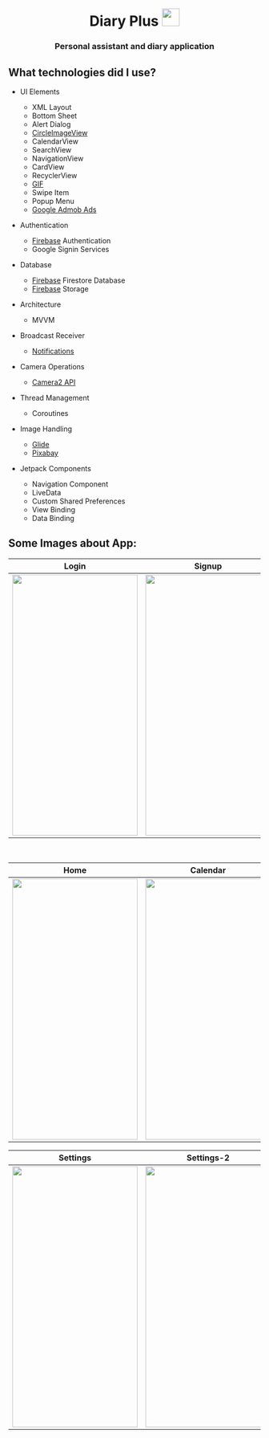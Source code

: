 <h1 align="center">Diary Plus                          <img src="https://i.ibb.co/hydXd58/applicationlogo.png" width="35px" height="35px"> </h1>


<h3 align="center">Personal assistant and diary application</h3>

<h2 align="left">What technologies did I use?</h2>

- UI Elements
    - XML Layout
    - Bottom Sheet
    - Alert Dialog
    - [CircleImageView](https://github.com/hdodenhof/CircleImageView)
    - CalendarView
    - SearchView
    - NavigationView
    - CardView
    - RecyclerView
    - [GIF](https://github.com/koral--/android-gif-drawable)
    - Swipe Item
    - Popup Menu
    - [Google Admob Ads](https://admob.google.com/home/)

- Authentication
    - [Firebase](https://firebase.google.com) Authentication
    - Google Signin Services

- Database
    - [Firebase](https://firebase.google.com) Firestore Database
    - [Firebase](https://firebase.google.com) Storage    
  
- Architecture
    - MVVM

- Broadcast Receiver
    - [Notifications](https://www.youtube.com/watch?v=_Z2S63O-1HE) 

- Camera Operations
    - [Camera2 API](https://www.youtube.com/watch?v=S-7H72UTiBU&t=574s)

- Thread Management
    - Coroutines    

- Image Handling
    - [Glide](https://github.com/bumptech/glide)
    - [Pixabay](https://pixabay.com/tr/)

- Jetpack Components
    - Navigation Component
    - LiveData
    - Custom Shared Preferences
    - View Binding
    - Data Binding

<h2 align="left">Some Images about App:</h2>


| Login  | Signup | Add Diary |
| ----- | ------------ | ------------ |
|<img src="https://i.ibb.co/zHdzP3X/Login.jpg" width="250" height="520"/>|<img src="https://i.ibb.co/26B7Mkm/Signup.jpg" width="250" height="520"/>|<img src="https://i.ibb.co/YDSBhYd/Add-Diary.jpg" width="250" height="520"/>

</br>

| Home  | Calendar | Archive |
| ----- | ------------ | ------------ |
|<img src="https://i.ibb.co/KbpHsdJ/diaries.jpg" width="250" height="520"/>|<img src="https://i.ibb.co/cXG00D3/calendar.jpg" width="250" height="520"/>|<img src="https://i.ibb.co/Hn5Yn3R/archive.jpg" width="250" height="520"/>

| Settings  | Settings-2 | Account |
| ----- | ------------ | ------------ |
|<img src="https://i.ibb.co/XZ44pS3/settings1.jpg" width="250" height="520"/>|<img src="https://i.ibb.co/F4Hb0vs/settings2.jpg" width="250" height="520"/>|<img src="https://i.ibb.co/Lnh4Lcj/Account.jpg" width="250" height="520"/>



<h3 align="center" [Play store Link:](https://play.google.com/store/apps?hl=tr&gl=US)</h3>


